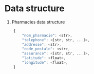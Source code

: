 # Data structure 

1. Pharmacies data structure

```javascript
    {
        "nom_pharmacie": <str>, 
        "telephone": <[str, str, ...]>,
        "addresse": <str>,
        "code_postale": <str>,
        "assurance": <[str, str, ...]>,
        "latitude": <float>,
        "longitude": <float>,
    }
```
